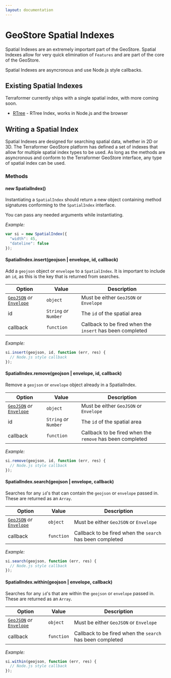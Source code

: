 ```yaml
---
layout: documentation
---
```

# GeoStore Spatial Indexes
<!-- table_of_contents -->
Spatial Indexes are an extremely important part of the GeoStore.  Spatial Indexes allow for very quick elimination of `Features` and are part of the core of the GeoStore.

Spatial Indexes are asyncronous and use Node.js style callbacks.

## Existing Spatial Indexes

Terraformer currently ships with a single spatial index, with more coming soon.

* [RTree](https://github.com/esri/terraformer-geostore-rtree) - RTree Index, works in Node.js and the browser

## Writing a Spatial Index

Spatial Indexes are designed for searching spatial data, whether in 2D or 3D.  The Terraformer GeoStore platform has defined a set of indexes that allow for multiple spatial index types to be used.  As long as the methods are asyncronous and conform to the Terraformer GeoStore interface, any type of spatial index can be used.

### Methods

#### new SpatialIndex()

Instantiating a `SpatialIndex` should return a new object containing method signatures conforming to the `SpatialIndex` interface.

You can pass any needed arguments while instantiating.

_Example:_

```js
var si = new SpatialIndex({
  "width": 45,
  "dateline": false
});
```

#### SpatialIndex.insert(geojson | envelope, id, callback)

Add a `geojson` object or `envelope` to a `SpatialIndex`.  It is important to include an `id`, as this is the key that is returned from searches.

| Option | Value | Description |
| --- | --- | --- |
| [`GeoJSON`](/glossary/#geojson) _or_ [`Envelope`](/glossary/#envelope) | `object` | Must be either `GeoJSON` or `Envelope` |
| id | `String` _or_ `Number` | The `id` of the spatial area |
| callback | `function` | Callback to be fired when the `insert` has been completed |

_Example:_

```js
si.insert(geojson, id, function (err, res) {
  // Node.js style callback
});
```

#### SpatialIndex.remove(geojson | envelope, id, callback)

Remove a `geojson` or `envelope` object already in a SpatialIndex.

| Option | Value | Description |
| --- | --- | --- |
| [`GeoJSON`](/glossary/#geojson) _or_ [`Envelope`](/glossary/#envelope) | `object` | Must be either `GeoJSON` or `Envelope` |
| id | `String` _or_ `Number` | The `id` of the spatial area |
| callback | `function` | Callback to be fired when the `remove` has been completed |

_Example:_

```js
si.remove(geojson, id, function (err, res) {
  // Node.js style callback
});
```

#### SpatialIndex.search(geojson | envelope, callback)

Searches for any `id`'s that can contain the `geojson` or `envelope` passed in.  These are returned as an `Array`.

| Option | Value | Description |
| --- | --- | --- |
| [`GeoJSON`](/glossary/#geojson) _or_ [`Envelope`](/glossary/#envelope) | `object` | Must be either `GeoJSON` or `Envelope` |
| callback | `function` | Callback to be fired when the `search` has been completed |

_Example:_

```js
si.search(geojson, function (err, res) {
  // Node.js style callback
});
```

#### SpatialIndex.within(geojson | envelope, callback)

Searches for any `id`'s that are within the `geojson` or `envelope` passed in.  These are returned as an `Array`.

| Option | Value | Description |
| --- | --- | --- |
| [`GeoJSON`](/glossary/#geojson) _or_ [`Envelope`](/glossary/#envelope) | `object` | Must be either `GeoJSON` or `Envelope` |
| callback | `function` | Callback to be fired when the `search` has been completed |

_Example:_

```js
si.within(geojson, function (err, res) {
  // Node.js style callback
});
```
